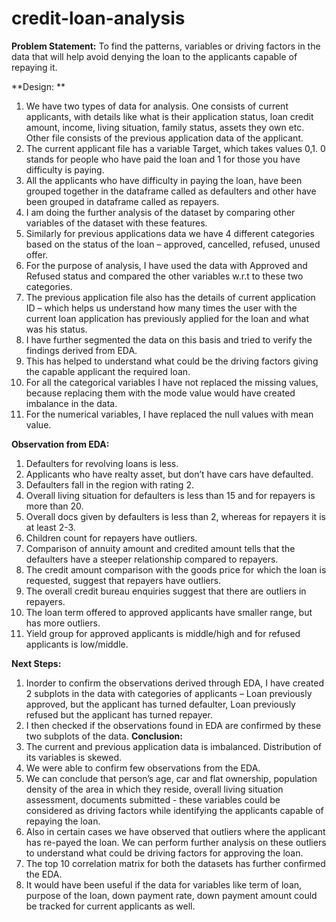 # credit-loan-analysis
**Problem Statement:** To find the patterns, variables or driving factors in the data that will help avoid denying the loan to the applicants capable of repaying it.

**Design: **
1.	We have two types of data for analysis. One consists of current applicants, with details like what is their application status, loan credit amount, income, living situation, family status, assets they own etc. Other file consists of the previous application data of the applicant.
2.	The current applicant file has a variable Target, which takes values 0,1. 0 stands for people who have paid the loan and 1 for those you have difficulty is paying.
3.	All the applicants who have difficulty in paying the loan, have been grouped together in the dataframe called as defaulters and other have been grouped in dataframe called as repayers.
4.	I am doing the further analysis of the dataset by comparing other variables of the dataset with these features.
5.	Similarly for previous applications data we have 4 different categories based on the status of the loan – approved, cancelled, refused, unused offer.
6.	For the purpose of analysis, I have used the data with Approved and Refused status and compared the other variables w.r.t to these two categories.
7.	The previous application file also has the details of current application ID – which helps us understand how many times the user with the current loan application has previously applied for the loan and what was his status. 
8.	I have further segmented the data on this basis and tried to verify the findings derived from EDA.
9.	This has helped to understand what could be the driving factors giving the capable applicant the required loan.
10.	For all the categorical variables I have not replaced the missing values, because replacing them with the mode value would have created imbalance in the data.
11.	For the numerical variables, I have replaced the null values with mean value.

**Observation from EDA:**
1. Defaulters for revolving loans is less.
2. Applicants who have realty asset, but don’t have cars have defaulted.
3. Defaulters fall in the region with rating 2.
4. Overall living situation for defaulters is less than 15 and for repayers is more than 20.
5. Overall docs given by defaulters is less than 2, whereas for repayers it is at least 2-3.
6. Children count for repayers have outliers.
7. Comparison of annuity amount and credited amount tells that the defaulters have a steeper relationship compared to repayers.
8. The credit amount comparison with the goods price for which the loan is requested, suggest that repayers have outliers.
9. The overall credit bureau enquiries suggest that there are outliers in repayers.
10. The loan term offered to approved applicants have smaller range, but has more outliers.
11. Yield group for approved applicants is middle/high and for refused applicants is low/middle.

**Next Steps:**
1. Inorder to confirm the observations derived through EDA, I have created 2 subplots in the data with categories of applicants – Loan previously approved, but the applicant has turned defaulter, Loan previously refused but the applicant has turned repayer.
2. I then checked if the observations found in EDA are confirmed by these two subplots of the data.
**Conclusion:**
1. The current and previous application data is imbalanced. Distribution of its variables is skewed.
2. We were able to confirm few observations from the EDA.
3. We can conclude that person’s age, car and flat ownership, population density of the area in which they reside, overall living situation assessment, documents submitted - these variables could be considered as driving factors while identifying the applicants capable of repaying the loan.
4. Also in certain cases we have observed that outliers where the applicant has re-payed the loan. We can perform further analysis on these outliers to understand what could be driving factors for approving the loan.
5. The top 10 correlation matrix for both the datasets has further confirmed the EDA.
6. It would have been useful if the data for variables like term of loan, purpose of the loan, down payment rate, down payment amount could be tracked for current applicants as well.
